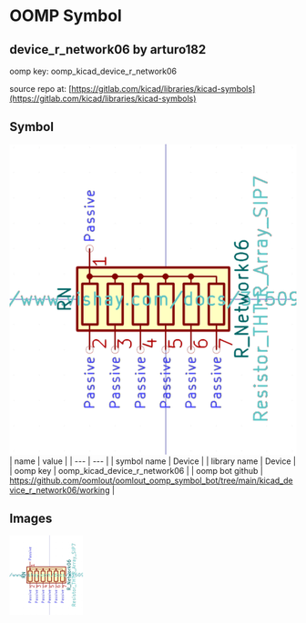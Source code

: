 # OOMP Symbol  
## device_r_network06  by arturo182  
  
oomp key: oomp_kicad_device_r_network06  
  
source repo at: [https://gitlab.com/kicad/libraries/kicad-symbols](https://gitlab.com/kicad/libraries/kicad-symbols)  
## Symbol  
  
[![working.png](working_600.png)](working.png)  
| name | value | 
| --- | --- | 
| symbol name | Device | 
| library name | Device | 
| oomp key | oomp_kicad_device_r_network06 | 
| oomp bot github | https://github.com/oomlout/oomlout_oomp_symbol_bot/tree/main/kicad_device_r_network06/working | 
## Images  
  
[![working.png](working_140.png)](working.png)  
